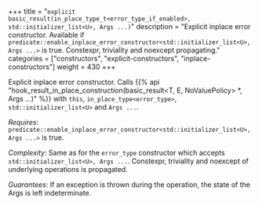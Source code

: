 +++
title = "`explicit basic_result(in_place_type_t<error_type_if_enabled>, std::initializer_list<U>, Args ...)`"
description = "Explicit inplace error constructor. Available if `predicate::enable_inplace_error_constructor<std::initializer_list<U>, Args ...>` is true. Constexpr, triviality and noexcept propagating."
categories = ["constructors", "explicit-constructors", "inplace-constructors"]
weight = 430
+++

Explicit inplace error constructor. Calls {{% api "hook_result_in_place_construction(basic_result<T, E, NoValuePolicy> *, Args ...)" %}} with `this`, `in_place_type<error_type>`, `std::initializer_list<U>` and `Args ...`.

*Requires*: `predicate::enable_inplace_error_constructor<std::initializer_list<U>, Args ...>` is true.

*Complexity*: Same as for the `error_type` constructor which accepts `std::initializer_list<U>, Args ...`. Constexpr, triviality and noexcept of underlying operations is propagated.

*Guarantees*: If an exception is thrown during the operation, the state of the Args is left indeterminate.
